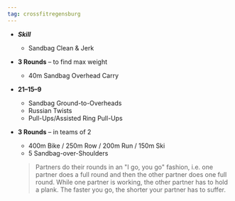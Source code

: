 ```yaml
---
tag: crossfitregensburg
---
```


- **_Skill_**

  - Sandbag Clean & Jerk

- **3 Rounds** – to find max weight

  - 40m Sandbag Overhead Carry

- **21–15–9**

  - Sandbag Ground-to-Overheads
  - Russian Twists
  - Pull-Ups/Assisted Ring Pull-Ups

- **3 Rounds** – in teams of 2

  - 400m Bike / 250m Row / 200m Run / 150m Ski
  - 5 Sandbag-over-Shoulders

  > Partners do their rounds in an "I go, you go" fashion, i.e. one partner does a full round and then the other partner does one full round. While one partner is working, the other partner has to hold a plank. The faster you go, the shorter your partner has to suffer.

